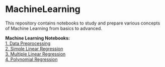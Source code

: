 # MachineLearning
This repository contains notebooks to study and prepare various concepts of Machine Learning from basics to advanced.

<b>Machine Learning Notebooks:</b><br>
[1. Data Preprocessing](https://github.com/kranemetal/MachineLearning/blob/main/1.%20Data%20preprocessing.ipynb) <br>
[2. Simple Linear Regression](https://github.com/kranemetal/MachineLearning/blob/main/2.%20Simple%20Linear%20Regression.ipynb) <br>
[3. Multiple Linear Regression](https://github.com/kranemetal/MachineLearning/blob/main/3.%20Multiple%20Linear%20Regression.ipynb) <br>
[4. Polynomial Regression](https://github.com/kranemetal/MachineLearning/blob/main/4.%20Polynomial%20Regression.ipynb) <br>
